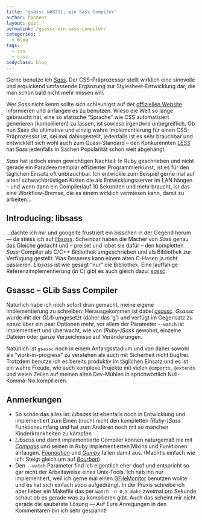 ```yaml
---
title: 'gsassc &#8211; ein Sass Compiler'
author: hannenz
layout: post
permalink: /gsassc-ein-sass-compiler/
categories:
  - Blog
tags:
  - css
  - sass
bodyclass: blog
---
```

Gerne benutze ich <a href="http://sass-lang.com" title="Sass " target="_blank"><em>Sass</em></a>. Der CSS-Präprozessor stellt wirklich eine sinnvolle und erquickend umfassende Ergänzung zur Stylesheet-Entwicklung dar, die man schon bald nicht mehr missen will. <!--more-->

Wer *Sass* nicht kennt sollte sich schleunigst auf der <a href="http://sass-lang.com" target="_blank">offiziellen Website</a> informieren und anfangen es zu benutzen. Wieso die Welt so lange gebraucht hat, eine so statische &#8220;Sprache&#8221; wie CSS automatisiert generieren (komplilieren) zu lassen, ist sowieso irgendwie unbegreiflich. Ob nun Sass die ultimative und einzig wahre Implementierung für einen CSS-Präprozessor ist, sei mal dahingestellt, jedenfalls ist es sehr brauchbar und entwicklelt sich wohl auch zum Quasi-Standard &#8211; den Konkurennten <a href="http://lesscss.org" target="_blank"><em>LESS</em></a> hat *Sass* jedenfalls in Sachen Popularität schon weit abgehängt.

*Sass* hat jedoch einen gewichtigen Nachteil: In Ruby geschrieben und nicht gerade ein Paradeexmemplar effizienter Programmierkunst, ist es für den täglichen Einsatz oft unbrauchbar. Ich entwickle zum Beispiel gerne mal auf alten/ schwachbrüstigen Kisten die als Entwicklungsserver im LAN hängen &#8211; und wenn dann ein Compilerlauf 10 Sekunden und mehr braucht, ist das eine Workflow-Bremse, die es einem wirklich vermiesen kann, damit zu arbeiten…

## Introducing: libsass

…dachte ich mir und googelte frustriert ein bisschen in der Gegend herum — da stiess ich auf <a href="https://github.com/hcatlin/libsass" target="_blank"><em>libsass</em></a>. Scheinbar haben die Macher von *Sass* genau das Gleiche gedacht und &#8211; preiset und lobet sie dafür &#8211; den kompletten *Sass*-Compiler als C/C++ Bibliothek umgeschrieben und als Bibliothek zur Verfügung gestellt. Was Besseres kann einem alten C-Hasen ja nicht passieren. *Libsass* ist wie gesagt &#8220;nur&#8221; die Bibliothek. Eine lauffähige Referenzimplementierung (in C) gibt es auch gleich dazu: <a href="https://github.com/hcatlin/sassc" target="_blank"><em>sassc</em></a>.

## Gsassc &#8211; GLib Sass Compiler

Natürlich habe ich mich sofort dran gemacht, meine eigene Implementierung zu schreiben: Herausgekommen ist dabei <a href="https://github.com/hannenz/gsassc" target="_blank"><em>gsassc</em></a>. *Gsassc* wurde mit der *GLib* umgesetzt (daher das &#8216;g&#8217;) und verfügt im Gegensatz zu *sassc* über ein paar Optionen mehr, vor allem der Parameter `--watch` ist implementiert und überwacht, wie von *(Ruby-)Sass* gewohnt, einzelne Dateien oder ganze Verzeichnisse auf Veränderungen.

Natürlich ist `gsassc` noch in einem Anfangsstadium und von daher sowohl als &#8220;work-in-progress&#8221; zu verstehen als auch mit Sicherheit nicht bugfrei. Trotzdem benutze ich es bereits produktiv im täglichen Einsatz und es ist ein wahre Freude, wie auch komplexe Projekte mit vielen `@imports`, `@extends` und vielen Zeilen auf meinen alten Dev-Mühlen in sprichwörtlich Null-Komma-Nix kompilieren.

## Anmerkungen

*   So schön das alles ist: *Libsass* ist ebenfalls noch in Entwicklung und implementiert zum Einen (noch) nicht den kompletten *(Ruby-)Sass* Funktionsumfang und hat zum Anderen noch mit so manchen Kinderkrankheiten zu kämpfen
*   *Libsass* und damit implementierte Compiler können naturgemäß nix mit [*Compass*][1] und seinen in Ruby implementierten Mixins und Funktionen anfangen. <a href="http://foundation.zurb.com" target="_blank"><em>Foundation</em></a> und <a href="http://gumby-framework.com" target="_blank"><em>Gumby</em></a> fallen damit aus. (Macht&#8217;s einfach wie ich: Steigt gleich um auf <a href="http://bourbon.io/" target="_blank"><em>Bourbon</em></a>)
*   Den `--watch` Parameter find ich eigentlich eher doof und entspricht so gar nicht der Arbeitsweise eines Unix-Tools. Ich hab ihn nur implementiert, weil ich gerne mal einen <a href="https://developer.gnome.org/gio/unstable/GFileMonitor.html" target="_blank">GFileMonitor</a> benutzen wollte und es hat sich einfach sooo aufgedrängt. In der Praxis schreibe ich aber lieber ein Makefile das per `watch -n 0,5 make` zweimal pro Sekunde schaut ob es gerade was zu kompilieren gibt. Auch das scheint mir nicht gerade die sauberste Lösung — Auf Eure Anregungen in den Kommentaren bin ich sehr gespannt!

 [1]: https://github.com/hannenz/gsassc
